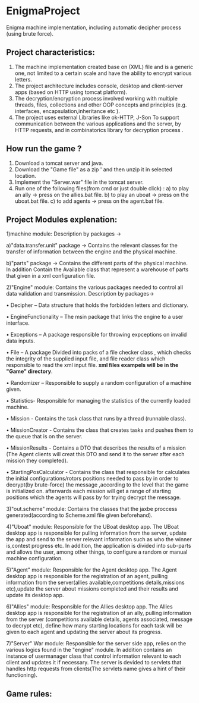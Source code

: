 # EnigmaProject
Enigma machine implementation, including automatic decipher process (using brute force).

Project characteristics: 
--------------------------------------------------------------------------------------------------------------------------------------------------------------------
1) The machine implementation created base on (XML) file and is a generic one, not limited to a certain scale and have the ability to encrypt various letters.
2) The project architecture includes console, desktop and client-server apps (based on HTTP using tomcat platform).
3) The decryption/encryption process involved working with multiple threads, files, collections and other OOP concepts and principles
   (e.g. interfaces, encapsulation,inheritance etc ).
4) The project uses external Libraries like ok-HTTP, J-Son To support communication between the various applications and the server, by HTTP requests,
   and in combinatorics library for decryption process .
   
How run the game ? 
--------------------------------------------------------------------------------------------------------------------------------------------------------------------
1) Download a tomcat server and java.
2) Download the "Game file" as a zip ' and then unzip it in selected location.
3) Implement the "Server.war" file in the tomcat server. 
4) Run one of the following files(from cmd or just double click) : 
  a) to play an ally -> press on the allies.bat file. 
  b) to play an uboat -> press on the uboat.bat file.
  c) to add agents -> press on the agent.bat file.
 
Project Modules explenation: 
--------------------------------------------------------------------------------------------------------------------------------------------------------------------

1)machine module: Description by packages ->

   a)"data.transfer.unit" package -> Contains the relevant classes for the transfer of information between the engine and the physical machine.
   
   b)"parts" package -> Contains the different parts of the physical machine. In addition Contain the Available class that represent a warehouse of parts that given          in a xml configuration file.  
   
   
2)"Engine" module: Contains the various packages needed to control all data validation and transmission. Description by packages->

   •	Decipher – Data structure that holds the forbidden letters and dictionary.
   
   •	EngineFunctionality – The msin package that links the engine to a user interface.
   
   •	Exceptions – A package responsible for throwing expceptions on invalid data inputs.
   
   •	File – A package Divided into packs of a file checker class , which checks the integrity of the supplied input file, and file reader class which responsible           to read the xml input file. **xml files exampels will be in the "Game" directory**.
   
   •	Randomizer – Responsible to supply a random configuration of a machine given.
   
   •	Statistics- Responsible for managing the statistics of the currently loaded machine.
   
   •	Mission - Contains the task class that runs by a thread (runnable class).
   
   •	MissionCreator - Contains the class that creates tasks and pushes them to the queue that is on the server.
   
   •	MissionResults - Contains a DTO that describes the results of a mission (The Agent clients will creat this DTO and send it to the server after each mission 
         they completed).  
         
   •	StartingPosCalculator - Contains the class that responsible for calculates the initial configurations/rotors positions needed to pass by in order to                    decrypt(by brute-force) the message ,according to the level that the game is initialized on. afterwards each mission will get a range of starting positions            which the agents will pass by for trying decrypt the message.
   
3)"out.scheme" module: Contains the classes that the jaxbe proccess generated(according to Scheme.xml file given beforehand).

4)"Uboat" module: Responsible for the UBoat desktop app. The UBoat desktop app  is responsible for pulling information from the server, update the app and   send to the server relevant information such as who the winner is,contest progress etc. In addition, the application is divided into sub-parts and allows the user,     among other things, to configure a random or manual machine configuration.

5)"Agent" module: Responsible for the Agent desktop app. The Agent desktop app is responsible for the registration of an agent, pulling information from the server(allies available,competitions details,missions etc),update the server about missions completed and their results and update its desktop app.

6)"Allies" module: Responsible for the Allies desktop app. The Allies desktop app is responsible for the registration of an ally, pulling information from the server
(competitions available details, agents associated, message to decrypt etc), define how many starting locations for each task will be given to each agent and         updating the server about its progress. 

7)"Server" War module: Responsible for the server side app, relies on the various logics found in the "engine" module. In addition contains an instance of usermanager class that control information relevant to each client and updates it if necessary. The server is devided to servlets that handles http requests from clients(The servlets name gives a hint of their functioning).  


Game rules:
--------------------------------------------------------------------------------------------------------------------------------------------------------------------
 
 
